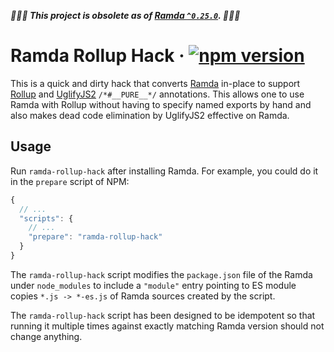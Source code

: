 **_🎉🎉🎉 This project is obsolete as of [Ramda `^0.25.0`](https://github.com/ramda/ramda/issues/2319). 🎉🎉🎉_**

# Ramda Rollup Hack &middot; [![npm version](https://badge.fury.io/js/ramda-rollup-hack.svg)](http://badge.fury.io/js/ramda-rollup-hack)

This is a quick and dirty hack that converts [Ramda](http://ramdajs.com/)
in-place to support [Rollup](https://rollupjs.org/)
and [UglifyJS2](http://lisperator.net/uglifyjs/) `/*#__PURE__*/` annotations.
This allows one to use Ramda with Rollup without having to specify named exports
by hand and also makes dead code elimination by UglifyJS2 effective on Ramda.

## Usage

Run `ramda-rollup-hack` after installing Ramda.  For example, you could do it
in the `prepare` script of NPM:

```js
{
  // ...
  "scripts": {
    // ...
    "prepare": "ramda-rollup-hack"
  }
}
```

The `ramda-rollup-hack` script modifies the `package.json` file of the Ramda
under `node_modules` to include a `"module"` entry pointing to ES module copies
`*.js -> *-es.js` of Ramda sources created by the script.

The `ramda-rollup-hack` script has been designed to be idempotent so that
running it multiple times against exactly matching Ramda version should not
change anything.
